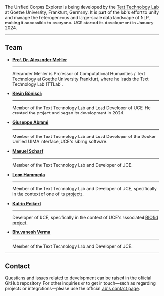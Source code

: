 The Unified Corpus Explorer is being developed by the [Text Technology Lab](https://www.texttechnologylab.org/) at Goethe University, Frankfurt, Germany. It is part of the lab's effort to unify and manage the heterogeneous and large-scale data landscape of NLP, making it accessible to everyone. UCE started its development in January 2024.

<hr/>

## Team

<div class="grid gapped-grid cards" markdown>

-   [__Prof. Dr. Alexander Mehler__](https://www.texttechnologylab.org/team/alexander-mehler/)

    ---

    Alexander Mehler is Professor of Computational Humanities / Text Technology at Goethe University Frankfurt, where he leads the Text Technology Lab (TTLab).

-   [__Kevin Bönisch__](https://www.texttechnologylab.org/team/kevin-boenisch/)

    ---

    Member of the Text Technology Lab and Lead Developer of UCE. He created the project and began its development in 2024.

-   [__Giuseppe Abrami__](https://www.texttechnologylab.org/team/giuseppe-abrami/)

    ---

    Member of the Text Technology Lab and Lead Developer of the Docker Unified UIMA Interface, UCE's sibling software.

-   [__Manuel Schaaf__](https://www.texttechnologylab.org/team/manuel-schaaf/)

    ---

    Member of the Text Technology Lab and Developer of UCE.

-   [__Leon Hammerla__](https://www.texttechnologylab.org/team/leon-hammerla/)

    ---

    Member of the Text Technology Lab and Developer of UCE, specifically in the context of one of its [projects](./../projects/index.md).

-   [__Katrin Peikert__](https://www.biofid.de/de/team/)

    ---

    Developer of UCE, specifically in the context of UCE's associated [BIOfid project](./../projects/index.md).

-   [__Bhuvanesh Verma__](https://www.texttechnologylab.org/team/bhuvanesh-verma/)

    ---

    Member of the Text Technology Lab and Developer of UCE.

</div>

<hr/>

## Contact

Questions and issues related to development can be raised in the official GitHub repository. For other inquiries or to get in touch—such as regarding projects or integrations—please use the official [lab's contact page](https://www.texttechnologylab.org/appointments/).
